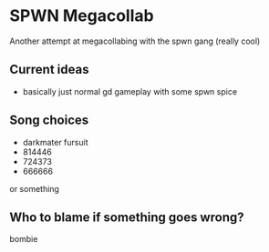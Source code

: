 # SPWN Megacollab

Another attempt at megacollabing with the spwn gang (really cool)

## Current ideas

- basically just normal gd gameplay with some spwn spice

## Song choices

- darkmater fursuit
- 814446
- 724373
- 666666

or something

## Who to blame if something goes wrong?

bombie
